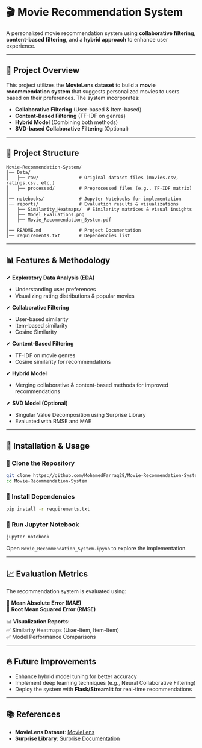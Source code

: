 # 🎬 Movie Recommendation System

A personalized movie recommendation system using **collaborative filtering**, **content-based filtering**, and a **hybrid approach** to enhance user experience.

---

## 📌 Project Overview
This project utilizes the **MovieLens dataset** to build a **movie recommendation system** that suggests personalized movies to users based on their preferences. The system incorporates:

- **Collaborative Filtering** (User-based & Item-based)
- **Content-Based Filtering** (TF-IDF on genres)
- **Hybrid Model** (Combining both methods)
- **SVD-based Collaborative Filtering** (Optional)

---

## 📂 Project Structure

```
Movie-Recommendation-System/
│── Data/
│   ├── raw/               # Original dataset files (movies.csv, ratings.csv, etc.)
│   ├── processed/         # Preprocessed files (e.g., TF-IDF matrix)
│
│── notebooks/             # Jupyter Notebooks for implementation
│── reports/               # Evaluation results & visualizations
│   ├── Similarity_Heatmaps/  # Similarity matrices & visual insights
│   ├── Model_Evaluations.png
│   ├── Movie_Recommendation_System.pdf
│
│── README.md              # Project Documentation
│── requirements.txt       # Dependencies list
```

---

## 📊 Features & Methodology

✔ **Exploratory Data Analysis (EDA)**  
- Understanding user preferences  
- Visualizing rating distributions & popular movies  

✔ **Collaborative Filtering**  
- User-based similarity  
- Item-based similarity  
- Cosine Similarity  

✔ **Content-Based Filtering**  
- TF-IDF on movie genres  
- Cosine similarity for recommendations  

✔ **Hybrid Model**  
- Merging collaborative & content-based methods for improved recommendations  

✔ **SVD Model (Optional)**  
- Singular Value Decomposition using Surprise Library  
- Evaluated with RMSE and MAE  

---

## 🚀 Installation & Usage

### 🔹 Clone the Repository
```bash
git clone https://github.com/MohamedFarrag28/Movie-Recommendation-System.git
cd Movie-Recommendation-System
```

### 🔹 Install Dependencies
```bash
pip install -r requirements.txt
```

### 🔹 Run Jupyter Notebook
```bash
jupyter notebook
```
Open `Movie_Recommendation_System.ipynb` to explore the implementation.

---

## 📈 Evaluation Metrics

The recommendation system is evaluated using:

📌 **Mean Absolute Error (MAE)**  
📌 **Root Mean Squared Error (RMSE)**  

📊 **Visualization Reports:**  
✅ Similarity Heatmaps (User-Item, Item-Item)  
✅ Model Performance Comparisons  

---

## 🔥 Future Improvements
- Enhance hybrid model tuning for better accuracy  
- Implement deep learning techniques (e.g., Neural Collaborative Filtering)  
- Deploy the system with **Flask/Streamlit** for real-time recommendations  

---

## 📚 References

- **MovieLens Dataset**: [MovieLens](https://grouplens.org/datasets/movielens/)  
- **Surprise Library**: [Surprise Documentation](https://surprise.readthedocs.io/en/stable/)  

